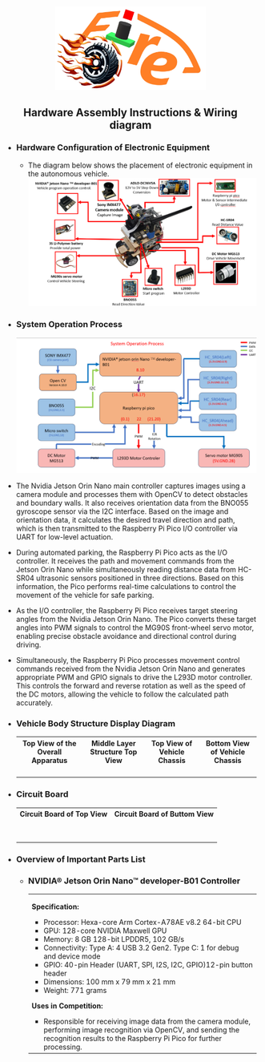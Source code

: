 <div align="center"><img src="../../other/img/logo.png" width="300" alt=" logo"></div>

## <div align="center">Hardware Assembly Instructions & Wiring diagram</div>

- ### Hardware Configuration of Electronic Equipment
  - The diagram below shows the placement of electronic equipment in the autonomous vehicle.
    <div align="center"><img src="./img/car_introduce.png" alt="Components's Position"></div>

- ### System Operation Process
    <div align="center"><img src="./img/System_operation_process.png"   alt="System Operation Process" > </div>

- The Nvidia Jetson Orin Nano main controller captures images using a camera module and processes them with OpenCV to detect obstacles and boundary walls. It also receives orientation data from the BNO055 gyroscope sensor via the I2C interface. Based on the image and orientation data, it calculates the desired travel direction and path, which is then transmitted to the Raspberry Pi Pico I/O controller via UART for low-level actuation.
- During automated parking, the Raspberry Pi Pico acts as the I/O controller. It receives the path and movement commands from the Jetson Orin Nano while simultaneously reading distance data from HC-SR04 ultrasonic sensors positioned in three directions. Based on this information, the Pico performs real-time calculations to control the movement of the vehicle for safe parking.
- As the I/O controller, the Raspberry Pi Pico receives target steering angles from the Nvidia Jetson Orin Nano. The Pico converts these target angles into PWM signals to control the MG90S front-wheel servo motor, enabling precise obstacle avoidance and directional control during driving.
- Simultaneously, the Raspberry Pi Pico processes movement control commands received from the Nvidia Jetson Orin Nano and generates appropriate PWM and GPIO signals to drive the L293D motor controller. This controls the forward and reverse rotation as well as the speed of the DC motors, allowing the vehicle to follow the calculated path accurately.


- ### Vehicle Body Structure Display Diagram
    <div align=center>
        <table>
            <tr>
                <th>Top View of the Overall Apparatus</th>
                <th>Middle Layer Structure Top View</th>
                <th>Top View of Vehicle Chassis</th>
                <th>Bottom View of Vehicle Chassis</th>
            </tr>
            <tr align=center>
                <td><img src="" width=400 /></td>
                <td><img src="" width=400 /></td>
                <td><img src="" width=400 /></td>
                <td><img src="" width=400 /></td>
            </tr>
        </table>
    </div>

- ### Circuit Board
    <div align=center>
        <table>
            <tr>
                <th>Circuit Board of Top View</th>
                <th>Circuit Board of Buttom View</th>
            </tr>
            <tr>
                <td><img src="" width=500 /></td>
                <td><img src="" width=500 /></td>
            </tr>
            <tr>
                <td><img src="" width=500 /></td>
                <td><img src="" width=500 /></td>
            </tr>
        </table>
    </div>

- ### Overview of Important Parts List
    - ### NVIDIA® Jetson Orin Nano™ developer-B01 Controller
        <div align=center>
            <table>
                <tr>
                    <td>
  __Specification:__ 
    - Processor: Hexa-core Arm Cortex-A78AE v8.2 64-bit CPU
    - GPU: 128-core NVIDIA Maxwell GPU
    - Memory: 8 GB 128-bit LPDDR5, 102 GB/s
    - Connectivity: Type A: 4 USB 3.2 Gen2. Type C: 1 for debug and device mode
    - GPIO: 40-pin Header (UART, SPI, I2S, I2C, GPIO)12-pin button header
    - Dimensions: 100 mm x 79 mm x 21 mm
    - Weight: 771 grams

  __Uses in Competition:__ 
    - Responsible for receiving image data from the camera module, performing image recognition via OpenCV, and sending the recognition results to the Raspberry Pi Pico for further processing.
                    </td>
                </tr>
            </table>
        </div>

